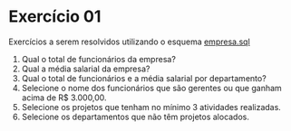 <h1> Exercício 01 </h1>
<p>
    Exercícios a serem resolvidos utilizando o esquema <a href = ""> empresa.sql </a>
</p>
<ol>
    <li> Qual o total de funcionários da empresa? </li>
    <li> Qual a média salarial da empresa? </li>
    <li> Qual o total de funcionários e a média salarial por departamento? </li>
    <li> Selecione o nome dos funcionários que são gerentes ou que ganham acima de R$ 3.000,00. </li>
    <li> Selecione os projetos que tenham no mínimo 3 atividades realizadas. </li>
    <li> Selecione os departamentos que não têm projetos alocados. </li>
</ol>